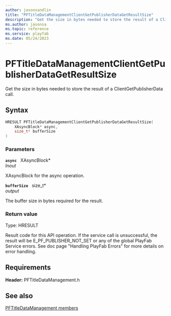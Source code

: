 ```yaml
---
author: jasonsandlin
title: "PFTitleDataManagementClientGetPublisherDataGetResultSize"
description: "Get the size in bytes needed to store the result of a ClientGetPublisherData call."
ms.author: jasonsa
ms.topic: reference
ms.service: playfab
ms.date: 05/24/2023
---
```


# PFTitleDataManagementClientGetPublisherDataGetResultSize  

Get the size in bytes needed to store the result of a ClientGetPublisherData call.  

## Syntax  
  
```cpp
HRESULT PFTitleDataManagementClientGetPublisherDataGetResultSize(  
    XAsyncBlock* async,  
    size_t* bufferSize  
)  
```  
  
### Parameters  
  
**`async`** &nbsp; XAsyncBlock*  
*_Inout_*  
  
XAsyncBlock for the async operation.  
  
**`bufferSize`** &nbsp; size_t*  
*output*  
  
The buffer size in bytes required for the result.  
  
  
### Return value
Type: HRESULT
  
Result code for this API operation. If the service call is unsuccessful, the result will be E_PF_PUBLISHER_NOT_SET or any of the global PlayFab Service errors. See doc page "Handling PlayFab Errors" for more details on error handling.
  
  
## Requirements  
  
**Header:** PFTitleDataManagement.h
  
## See also  
[PFTitleDataManagement members](../pftitledatamanagement_members.md)  

  
  

